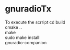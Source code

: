 # gnuradioTx

To execute the scrript
cd build <br />
cmake ..  <br />
make  <br />
sudo make install  <br />
gnuradio-companion

